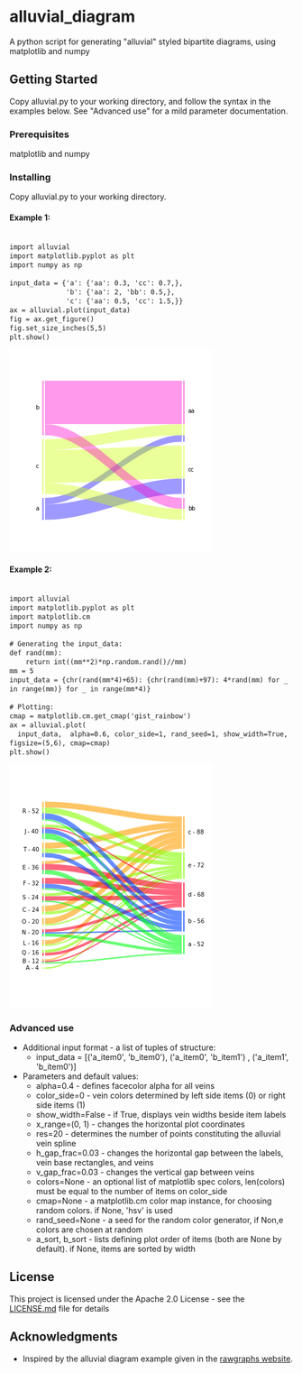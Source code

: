 # alluvial_diagram
A python script for generating "alluvial" styled bipartite diagrams, using matplotlib and numpy

## Getting Started

Copy alluvial.py to your working directory, and follow the syntax in the examples below.
See "Advanced use" for a mild parameter documentation.

### Prerequisites

matplotlib and numpy

### Installing

Copy alluvial.py to your working directory.

#### Example 1:
<pre><code>
import alluvial
import matplotlib.pyplot as plt
import numpy as np

input_data = {'a': {'aa': 0.3, 'cc': 0.7,},
              'b': {'aa': 2, 'bb': 0.5,},
              'c': {'aa': 0.5, 'cc': 1.5,}}
ax = alluvial.plot(input_data)
fig = ax.get_figure()
fig.set_size_inches(5,5)
plt.show()
</code></pre>
![](/image_examples/Example1.png)

#### Example 2:
<pre><code>
import alluvial
import matplotlib.pyplot as plt
import matplotlib.cm
import numpy as np

# Generating the input_data:
def rand(mm):
    return int((mm**2)*np.random.rand()//mm)
mm = 5
input_data = {chr(rand(mm*4)+65): {chr(rand(mm)+97): 4*rand(mm) for _ in range(mm)} for _ in range(mm*4)}

# Plotting:
cmap = matplotlib.cm.get_cmap('gist_rainbow')
ax = alluvial.plot(
  input_data,  alpha=0.6, color_side=1, rand_seed=1, show_width=True, figsize=(5,6), cmap=cmap)
plt.show()
</code></pre>
![](/image_examples/Example2.png)

### Advanced use
* Additional input format - a list of tuples of structure:
  * input_data = [('a_item0', 'b_item0'), ('a_item0', 'b_item1') , ('a_item1', 'b_item0')]
* Parameters and default values:
  * alpha=0.4 - defines facecolor alpha for all veins
  * color_side=0 - vein colors determined by left side items (0) or right side items (1)
  * show_width=False - if True, displays vein widths beside item labels
  * x_range=(0, 1) - changes the horizontal plot coordinates
  * res=20 - determines the number of points constituting the alluvial vein spline
  * h_gap_frac=0.03 - changes the horizontal gap between the labels, vein base rectangles, and veins
  * v_gap_frac=0.03 - changes the vertical gap between veins
  * colors=None - an optional list of matplotlib spec colors, len(colors) must be equal to the number of items on color_side
  * cmap=None - a matplotlib.cm color map instance, for choosing random colors. if None, 'hsv' is used
  * rand_seed=None - a seed for the random color generator, if Non,e colors are chosen at random
  * a_sort, b_sort - lists defining plot order of items (both are None by default). if None, items are sorted by width


## License

This project is licensed under the Apache 2.0 License - see the [LICENSE.md](LICENSE.md) file for details

## Acknowledgments

* Inspired by the alluvial diagram example given in the [rawgraphs website](http://rawgraphs.io/gallery_project/visualizations-for-issue-mapping-book/).


